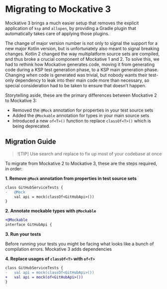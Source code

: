 # Migrating to Mockative 3

Mockative 3 brings a much easier setup that removes the explicit application of `ksp` and `allopen`, by providing a 
Gradle plugin that automatically takes care of applying those plugins.

The change of major version number is not only to signal the support for a new major Kotlin version, but is 
unfortunately also meant to signal breaking changes. Kotlin 2 changed the way multiplatform source sets are compiled, 
and thus broke a crucial component of Mockative 1 and 2. To solve this, we had to rethink how Mockative generates code, 
moving it from generating code during a KSP test generation phase, to a KSP main generation phase. Changing _when_ code 
is generated was trivial, but nobody wants their test-only dependency to leak into their main code more than necessary, 
so special consideration had to be taken to ensure that doesn't happen.

Storytelling aside, these are the primary differences between Mockative 2 to Mockative 3:

 - Removed the `@Mock` annotation for properties in your test source sets
 - Added the `@Mockable` annotation for types in your main source sets
 - Introduced a new `of<T>()` function to replace `classOf<T>()` which is being deprecated.

## Migration Guide

> ![TIP]
> Use search and replace to fix up most of your codebase at once

To migrate from Mockative 2 to Mockative 3, these are the steps required, in order:

**1. Remove `@Mock` annotation from properties in test source sets**

```diff
class GitHubServiceTests {
-   @Mock
    val api = mock(classOf<GitHubApi>())
}
```

**2. Annotate mockable types with `@Mockable`**

```diff
+@Mockable
interface GitHubApi {
```

**3. Run your tests**

Before running your tests you might be facing what looks like a bunch of compilation errors. Mockative 3 adds dependencies 

**4. Replace usages of `classOf<T>` with `of<T>`**

```diff
class GitHubServiceTests {
-   val api = mock(classOf<GitHubApi>())
+   val api = mock(of<GitHubApi>())
}
```
